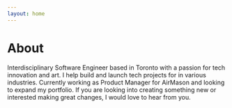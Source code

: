 ```yaml
---
layout: home
---
```

# About

Interdisciplinary Software Engineer based in Toronto with a passion for tech innovation and art. I help build and launch tech projects for in various industries. Currently working as Product Manager for AirMason and looking to expand my portfolio. If you are looking into creating something new or interested making great changes, I would love to hear from you.
<!-- This theme is Jekyll port of [vangeltzo.com](http://vangeltzo.com/) (by [Vangelis Tzortzis](https://github.com/srekoble)).

To learn how to install and use this theme check out the [installation guide](http://taylantatli.me/Halve/halve-theme/) for more information.

If you have a question, find a bug, or just want to say hi, please open an [issue on GitHub](https://github.com/TaylanTatli/Halve/issues/new). -->
